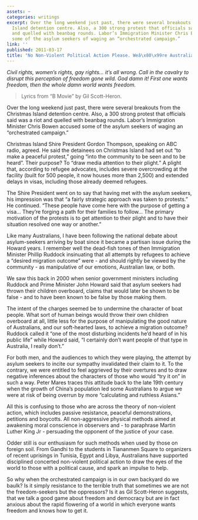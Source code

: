 ```yaml
---
assets: ~
categories: writings
excerpt: Over the long weekend just past, there were several breakouts from the Christmas
  Island detention centre. Also, a 300 strong protest that officials said was a riot
  and quelled with beanbag rounds. Labor’s Immigration Minister Chris Bowen accused
  some of the asylum seekers of waging an “orchestrated campaign.”
link: ''
published: 2011-03-17
title: "No Non-Violent Political Action Please. Weâ\x80\x99re Australian"
---
```

*Civil rights, women’s rights, gay rights… it’s all wrong. Call in the
cavalry to disrupt this perception of freedom gone wild. God damn it!
First one wants freedom, then the whole damn world wants freedom.*

> Lyrics from “B Movie” by Gil Scott-Heron.

Over the long weekend just past, there were several breakouts
from the Christmas Island detention centre. Also, a 300 strong protest
that officials said was a riot and quelled with beanbag rounds. Labor’s
Immigration Minister Chris Bowen accused some of the asylum seekers of
waging an “orchestrated campaign.”

Christmas Island Shire President Gordon Thompson, speaking on ABC radio,
agreed. He said the detainees on Christmas Island had set out “to make a
peaceful protest,” going “into the community to be seen and to be
heard”. Their purpose? To “draw media attention to their plight.” A
plight that, according to refugee advocates, includes severe
overcrowding at the facility (built for 500 people, it now houses more
than 2,500) and extended delays in visas, including those already deemed
refugees.

The Shire President went on to say that having met with the asylum
seekers, his impression was that “a fairly strategic approach was taken
to protests.” He continued. “These people have come here with the
purpose of getting a visa… They’re forging a path for their families to
follow… The primary motivation of the protests is to get attention to
their plight and to have their situation resolved one way or another.”

Like many Australians, I have been following the national debate about
asylum-seekers arriving by boat since it became a partisan issue during
the Howard years. I remember well the dead-fish tones of then
Immigration Minister Phillip Ruddock insinuating that all attempts by
refugees to achieve a “desired migration outcome” were - and should
rightly be viewed by the community - as manipulative of our emotions,
Australian law, or both.

We saw this back in 2000 when senior government ministers including
Ruddock and Prime Minister John Howard said that asylum seekers had
thrown their children overboard, claims that would later be shown to be
false - and to have been known to be false by those making them.

The intent of the charges seemed be to undermine the character of boat
people. What sort of human beings would throw their own children
overboard at all, little less for the purpose of manipulating the good
nature of Australians, and our soft-hearted laws, to achieve a migration
outcome? Ruddock called it “one of the most disturbing incidents he’d
heard of in his public life” while Howard said, “I certainly don’t want
people of that type in Australia, I really don’t.”

For both men, and the audiences to which they were playing, the attempt
by asylum seekers to incite our sympathy invalidated their claim to it.
To the contrary, we were entitled to feel aggrieved by their overtures
and to draw negative inferences about the characters of those who would
“try it on” in such a way. Peter Mares traces this attitude back to the
late 19th century when the growth of China’s population led some
Australians to argue we were at risk of being overrun by more
“calculating and ruthless Asians.”

All this is confusing to those who are across the theory of non-violent
action, which includes passive resistance, peaceful demonstrations,
petitions and boycotts. All non-aggressive physical methods aimed at
awakening moral conscience in observers and - to paraphrase Martin
Luther King Jr - persuading the opponent of the justice of your case.

Odder still is our enthusiasm for such methods when used by those on
foreign soil. From Gandhi to the students in Tiananmen Square to
organizers of recent uprisings in Tunisia, Egypt and Libya, Australians
have supported disciplined concerted non-violent political action to
draw the eyes of the world to those with a political cause, and spark an
impulse to help.

So why when the orchestrated campaign is in our own backyard do we
baulk? Is it simply resistance to the terrible truth that sometimes we
are not the freedom-seekers but the oppressors? Is it as Gil Scott-Heron
suggests, that we talk a good game about freedom and democracy but are
in fact anxious about the rapid flowering of a world in which everyone
wants freedom and knows how to get it.